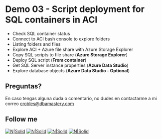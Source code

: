 # Demo 03 - Script deployment for SQL containers in ACI

* Check SQL container status
* Connect to ACI bash console to explore folders
* Listing folders and files
* Explore ACI + Azure file share with Azure Storage Explorer
* Copy SQL scripts to file share (**Azure Storage Explorer**)
* Deploy SQL script (**From container**)
* Get SQL Server instance properties (**Azure Data Studio**)
* Explore database objects (**Azure Data Studio - Optional**)

## Preguntas?
En caso tengas alguna duda o comentario, no dudes en contactarme a mi correo <crobles@dbamastery.com>

## Follow me
[![N|Solid](http://dbamastery.com/wp-content/uploads/2018/08/if_twitter_circle_color_107170.png)](https://twitter.com/dbamastery) [![N|Solid](http://dbamastery.com/wp-content/uploads/2018/08/if_github_circle_black_107161.png)](https://github.com/dbamaster) [![N|Solid](http://dbamastery.com/wp-content/uploads/2018/08/if_linkedin_circle_color_107178.png)](https://www.linkedin.com/in/croblesdba/) [![N|Solid](http://dbamastery.com/wp-content/uploads/2018/08/if_browser_1055104.png)](http://dbamastery.com/)